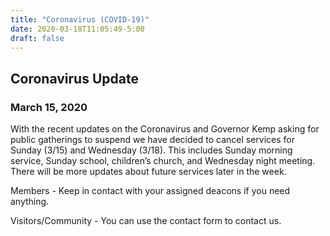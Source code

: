 ```yaml
---
title: "Coronavirus (COVID-19)"
date: 2020-03-18T11:05:49-5:00
draft: false
---
```




## Coronavirus Update

### March 15, 2020

With the recent updates on the Coronavirus and Governor Kemp asking for public gatherings to suspend we have decided to cancel services for Sunday (3/15) and Wednesday (3/18). This includes Sunday morning service, Sunday school, children’s church, and Wednesday night meeting. There will be more updates about future services later in the week. 

Members - Keep in contact with your assigned deacons if you need anything.

Visitors/Community - You can use the contact form to contact us.


